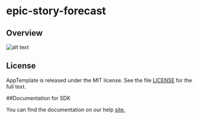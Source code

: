 epic-story-forecast
=========================

## Overview

![alt text](https://raw.githubusercontent.com/wrackzone/epic-story-forecast/master/doc/screenshot.png)




## License

AppTemplate is released under the MIT license.  See the file [LICENSE](./LICENSE) for the full text.

##Documentation for SDK

You can find the documentation on our help [site.](https://help.rallydev.com/apps/2.0rc2/doc/)
